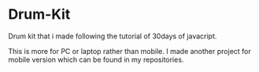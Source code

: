 # Drum-Kit
Drum kit that i made following the tutorial of 30days of javacript.

This is more for PC or laptop rather than mobile. I made another project for mobile version which can be found in my repositories.
